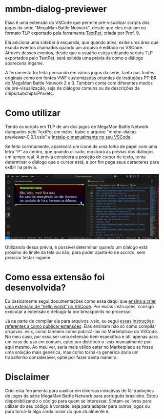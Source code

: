 # mmbn-dialog-previewer

Essa é uma extensão do VSCode que permite pré-visualizar scripts dos jogos da série "MegaMan Battle Network", desde que eles estejam no formato TLP exportado pela ferramenta [TextPet](https://github.com/Prof9/TextPet), criada por Prof. 9.

Ela adiciona uma sidebar à esquerda, que quando ativa, exibe uma área que escuta eventos chamados quando um arquivo é editado no VSCode. Através desses eventos, desde que o usuário esteja editando scripts TLP exportados pelo TextPet, será exibida uma prévia de como o diálogo apareceria ingame.

A ferramenta foi feita pensando em vários jogos da série, tanto nas fontes originais como em fontes VWF customizadas oriundas de traduções PT-BR do MegaMan Battle Network 2 e 3. Também conta com diferentes modos de pré-visualização, seja de diálogos comuns ou de descrições de chips/subchips/PAs/etc.

# Como utilizar

Tendo os scripts em TLP de um dos jogos de MegaMan Battle Network dumpados pelo TextPet em mãos, baixe o arquivo "mmbn-dialog-previewer-0.0.1.vsix" e [instale-o manualmente no seu VSCode](https://code.visualstudio.com/docs/editor/extension-marketplace#_install-from-a-vsix).

Se feito corretamente, aparecerá um ícone de uma folha de papel com uma letra "P" ao centro, que quando clicado, mostrará as prévias dos diálogos em tempo real. A prévia considera a posição do cursor de texto, tenta determinar o diálogo que o cursor está, e por fim pega seus caracteres para exibir na prévia.

![alt text](image.png)

Utilizando dessa prévia, é possível determinar quando um diálogo está próximo do limite da tela ou não, para poder ajustá-lo de acordo, sem precisar testar ingame.

# Como essa extensão foi desenvolvida?

Eu basicamente segui documentações como essa daqui que [ensina a criar uma extensão de "hello world" no VSCode](https://code.visualstudio.com/api/get-started/your-first-extension#developing-the-extension). Por essas instruções, consigo executar a extensão e debugá-la por breakpoints no processo.

Já na parte de compilar ela para arquivos .vsix, eu segui [essas instruções referentes a como publicar extensões](https://code.visualstudio.com/api/working-with-extensions/publishing-extension). Elas ensinam não só como compilar arquivos .vsix, como também como publicá-las no Marketplace do VSCode. No meu caso, por essa ser uma extensão bem específica e útil apenas para um caso de uso em comum, optei por distribuir o .vsix manualmente por aqui mesmo. Ao meu ver, seria mais válido estar no Marketplace se fosse uma solução mais genérica, mas como torná-la genérica daria um trabalhinho considerável, optei por fazer desta maneira.

# Disclaimer

Criei esta ferramenta para auxiliar em diversas iniciativas de fã-traduções de jogos da série MegaMan Battle Network para português brasileiro. Estou disponibilizando o código para quem se interessar. Sintam-se livres para utilizar do seu código à vontade, seja para adaptar para outros jogos ou para torná-la algo ainda maior do que atualmente é.